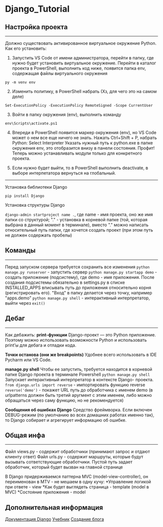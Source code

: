 # **Django_Tutorial**

## **Настройка проекта**
---
Должно существовать активированное виртуальное окружение Python. Как его установить:

1. Запустить VS Code от имени администратора, перейти в папку, где нужно будет установить виртуальное окружение. Перейти в каталог проекта в PowerShell, выполнить код ниже, появится папка env, содержащая файлы виртуального окружения

`py -m venv env`

2. Изменить политику, в PowerShell набрать (Хз, для чего это на самом деле)

`Set-ExecutionPolicy -ExecutionPolicy RemoteSigned -Scope CurrentUser`

3. Войти в папку окружения (env), выполнить команду

`env\Scripts\activate.ps1`

4. Впереди в PowerShell появится маркер окружения (env), но VS Code может о нем все еще ничего не знать. Нажать Ctrl+Shift + P, набрать Python: Select Interpreter
Указать нужный путь к python.exe в папке окружения env, это отобразится внизу в панели состояния. Профит! Теперь можно устанавливать модули только для конкретного проекта.

5. Если нужно будет выйти, то в PowerShell выполнить deactivate, в выборе интерпетатора вернуться на глобальный.

---
Установка библиотеки Django

`pip install Django`

Установка структуры Django

`django-admin startproject name .`, где name - имя проекта, оно же имя папки со структурой; "." - установка в корневой папке (той, которая выбрана в данный момент в терминале), вместо "." можно написать относительный путь папки, где хочется создать проект (при этом путь не должен содержать пробелы)

## **Команды**
---
Перед запуском сервера требуется сохранить все изменения 
`python manage.py runserver` - запустить сервер
`python manage.py startapp demo` - создать приложение (подсистему), где demo - имя приложения. После создания подсистемы обязательно в settings.py в списке INSTALLED_APPS вписывать путь до приложения относительно корня (регистрировать его). "Вход" в папку делается через точку, например "apps.demo"
`python manage.py shell` - интерактивный интерпретатор, выйти через `exit()`

## **Дебаг**
---
Как дебажить:
**print-функции**
Django-проект — это Python приложение. Поэтому можно использовать возможности Python и использовать print’ы для дебага и отладки кода.

**Точки останова (они же breakpoints)**
Удобнее всего использовать в IDE Pycharm или VS Code.

**manage.py shell**
Чтобы ее запустить, требуется находится в корневой папке Django проекта в терминале Powershell
`python manage.py shell`
Запускает интерактивный интерпретатор в контексте Django- проекта.
`from django.urls import reverse` - импортировать функцию reverse
`reverse('demo')` - покажет URL путь до обработчика с именем demo (в urlpatterns должен быть третий аругмент с этим именем, либо можно обращаться через саму функцию, но не рекомендуется)

**Сообщения об ошибках Django**
Средство фреймворка. Если включен DEBUG-режим (по умолчанию во всех домашних работах именно так), то Django собирает и агрегирует информацию об ошибке.

## **Общая инфа**
---
Файл views.py - содержит обработчики (принимают запрос и отдают клиенту ответ)
Файл urls.py - содержит маршруты, которые будут вызывать сответствующие обработчики. Пустой путь задает обработчик, который будет вызван на главной странице

В Django придерживаемся паттерна MVC (model-view-controller), он переименован в MTV - не мешаем в одну кучу:
*Управление логикой при ответе - view
*Как будет выглядеть страница - template (model в MVC)
*Состояние приложения - model


## **Дополнительная информация**
[Документация Django](https://docs.djangoproject.com/en/4.2/)
[Учебник](https://developer.mozilla.org/ru/docs/Learn/Server-side/Django)
[Создание блога](https://tutorial.djangogirls.org/ru/)